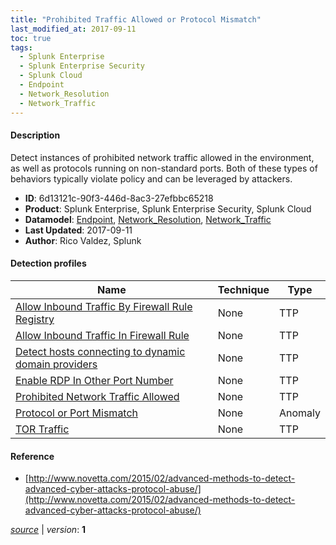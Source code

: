 ```yaml
---
title: "Prohibited Traffic Allowed or Protocol Mismatch"
last_modified_at: 2017-09-11
toc: true
tags:
  - Splunk Enterprise
  - Splunk Enterprise Security
  - Splunk Cloud
  - Endpoint
  - Network_Resolution
  - Network_Traffic
---
```


#### Description

Detect instances of prohibited network traffic allowed in the environment, as well as protocols running on non-standard ports. Both of these types of behaviors typically violate policy and can be leveraged by attackers.

- **ID**: 6d13121c-90f3-446d-8ac3-27efbbc65218
- **Product**: Splunk Enterprise, Splunk Enterprise Security, Splunk Cloud
- **Datamodel**: [Endpoint](https://docs.splunk.com/Documentation/CIM/latest/User/Endpoint), [Network_Resolution](https://docs.splunk.com/Documentation/CIM/latest/User/NetworkResolution), [Network_Traffic](https://docs.splunk.com/Documentation/CIM/latest/User/NetworkTraffic)
- **Last Updated**: 2017-09-11
- **Author**: Rico Valdez, Splunk

#### Detection profiles

| Name        | Technique   | Type         |
| ----------- | ----------- |--------------|
| [Allow Inbound Traffic By Firewall Rule Registry](/endpoint/allow_inbound_traffic_by_firewall_rule_registry/) | None | TTP |
| [Allow Inbound Traffic In Firewall Rule](/endpoint/allow_inbound_traffic_in_firewall_rule/) | None | TTP |
| [Detect hosts connecting to dynamic domain providers](/network/detect_hosts_connecting_to_dynamic_domain_providers/) | None | TTP |
| [Enable RDP In Other Port Number](/endpoint/enable_rdp_in_other_port_number/) | None | TTP |
| [Prohibited Network Traffic Allowed](/network/prohibited_network_traffic_allowed/) | None | TTP |
| [Protocol or Port Mismatch](/network/protocol_or_port_mismatch/) | None | Anomaly |
| [TOR Traffic](/network/tor_traffic/) | None | TTP |

#### Reference

* [http://www.novetta.com/2015/02/advanced-methods-to-detect-advanced-cyber-attacks-protocol-abuse/](http://www.novetta.com/2015/02/advanced-methods-to-detect-advanced-cyber-attacks-protocol-abuse/)



[*source*](https://github.com/splunk/security_content/tree/develop/stories/prohibited_traffic_allowed_or_protocol_mismatch.yml) \| *version*: **1**